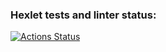### Hexlet tests and linter status:
[![Actions Status](https://github.com/shalimovVladislav/layout-designer-project-58/actions/workflows/hexlet-check.yml/badge.svg)](https://github.com/shalimovVladislav/layout-designer-project-58/actions)